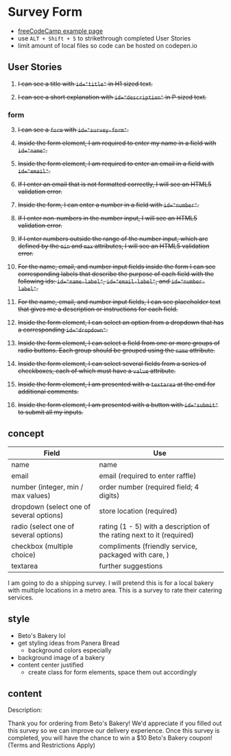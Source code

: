 # Survey Form

* [freeCodeCamp example page](https://codepen.io/freeCodeCamp/full/VPaoNP)
* use `ALT + Shift + 5` to strikethrough completed User Stories
* limit amount of local files so code can be hosted on codepen.io

## User Stories

1. ~~I can see a title with `id="title"` in H1 sized text.~~

2. ~~I can see a short explanation with `id="description"` in P sized text.~~

### form

3. ~~I can see a `form` with `id="survey-form"`.~~

4. ~~Inside the form element, I am required to enter my name in a field with `id="name"`.~~

5. ~~Inside the form element, I am required to enter an email in a field with `id="email"`.~~

6. ~~If I enter an email that is not formatted correctly, I will see an HTML5 validation error.~~

7. ~~Inside the form, I can enter a number in a field with `id="number"`.~~

8. ~~If I enter non-numbers in the number input, I will see an HTML5 validation error.~~
9. ~~If I enter numbers outside the range of the number input, which are defined by the `min` and `max` attributes, I will see an HTML5 validation error.~~
10. ~~For the name, email, and number  input fields inside the form I can see corresponding labels that  describe the purpose of each field with the following ids: `id="name-label"`, `id="email-label"`, and `id="number-label"`.~~
11. ~~For the name, email, and number input fields, I can see placeholder text that gives me a description or instructions for each field.~~
12. ~~Inside the form element, I can select an option from a dropdown that has a corresponding `id="dropdown"`.~~
13. ~~Inside the form element, I can select a field from one or more groups of radio buttons. Each group should be grouped using the `name` attribute.~~
14. ~~Inside the form element, I can select several fields from a series of checkboxes, each of which must have a `value` attribute.~~
15. ~~Inside the form element, I am presented with a `textarea` at the end for additional comments.~~
16. ~~Inside the form element, I am presented with a button with `id="submit"` to submit all my inputs.~~

## concept

| Field                                    | Use                                                          |
| ---------------------------------------- | ------------------------------------------------------------ |
| name                                     | name                                                         |
| email                                    | email (required to enter raffle)                             |
| number (integer, min / max values)       | order number (required field; 4 digits)                      |
| dropdown (select one of several options) | store location (required)                                    |
| radio (select one of several options)    | rating (1 - 5) with a description of the rating next to it (required) |
| checkbox (multiple choice)               | compliments (friendly service, packaged with care, )         |
| textarea                                 | further suggestions                                          |

I am going to do a shipping survey. I will pretend this is for a local bakery with multiple locations in a metro area. This is a survey to rate their catering services.

## style

* Beto's Bakery lol
* get styling ideas from Panera Bread
  * background colors especially
* background image of a bakery
* content center justified
  * create class for form elements, space them out accordingly

## content

Description:

Thank you for ordering from Beto's Bakery! We'd appreciate if you filled out this survey so we can improve our delivery experience. Once this survey is completed, you will have the chance to win a $10 Beto's Bakery coupon! (Terms and Restrictions Apply)

